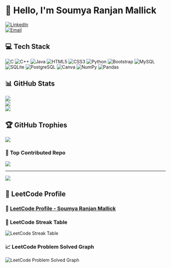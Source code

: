 # 👋 **Hello, I'm Soumya Ranjan Mallick**

[![LinkedIn](https://img.shields.io/badge/LinkedIn-%230077B5.svg?logo=linkedin&logoColor=white)](https://www.linkedin.com/in/soumya-ranjan-mallick-308094288)  
[![Email](https://img.shields.io/badge/Email-D14836?logo=gmail&logoColor=white)](mailto:soumyarmallick.bd@gmail.com)

## 💻 **Tech Stack**

<p>
  <img src="https://img.shields.io/badge/c-%2300599C.svg?style=for-the-badge&logo=c&logoColor=white" alt="C" />
  <img src="https://img.shields.io/badge/c++-%2300599C.svg?style=for-the-badge&logo=c%2B%2B&logoColor=white" alt="C++" />
  <img src="https://img.shields.io/badge/java-%23ED8B00.svg?style=for-the-badge&logo=openjdk&logoColor=white" alt="Java" />
  <img src="https://img.shields.io/badge/html5-%23E34F26.svg?style=for-the-badge&logo=html5&logoColor=white" alt="HTML5" />
  <img src="https://img.shields.io/badge/css3-%231572B6.svg?style=for-the-badge&logo=css3&logoColor=white" alt="CSS3" />
  <img src="https://img.shields.io/badge/python-3670A0?style=for-the-badge&logo=python&logoColor=ffdd54" alt="Python" />
  <img src="https://img.shields.io/badge/bootstrap-%238511FA.svg?style=for-the-badge&logo=bootstrap&logoColor=white" alt="Bootstrap" />
  <img src="https://img.shields.io/badge/mysql-4479A1.svg?style=for-the-badge&logo=mysql&logoColor=white" alt="MySQL" />
  <img src="https://img.shields.io/badge/sqlite-%2307405e.svg?style=for-the-badge&logo=sqlite&logoColor=white" alt="SQLite" />
  <img src="https://img.shields.io/badge/postgres-%23316192.svg?style=for-the-badge&logo=postgresql&logoColor=white" alt="PostgreSQL" />
  <img src="https://img.shields.io/badge/canva-%2300C4CC.svg?style=for-the-badge&logo=Canva&logoColor=white" alt="Canva" />
  <img src="https://img.shields.io/badge/numpy-%23013243.svg?style=for-the-badge&logo=numpy&logoColor=white" alt="NumPy" />
  <img src="https://img.shields.io/badge/pandas-%23150458.svg?style=for-the-badge&logo=pandas&logoColor=white" alt="Pandas" />
</p>

## 📊 **GitHub Stats**

![](https://github-readme-stats.vercel.app/api?username=Soumya2719&theme=dark&hide_border=false&include_all_commits=false&count_private=false)  
![](https://github-readme-streak-stats.herokuapp.com/?user=Soumya2719&theme=dark&hide_border=false)  
![](https://github-readme-stats.vercel.app/api/top-langs/?username=Soumya2719&theme=dark&hide_border=false&include_all_commits=false&count_private=false&layout=compact)

## 🏆 **GitHub Trophies**

![](https://github-profile-trophy.vercel.app/?username=Soumya2719&theme=radical&no-frame=false&no-bg=true&margin-w=4)

### 🔽 **Top Contributed Repo**

![](https://github-contributor-stats.vercel.app/api?username=Soumya2719&limit=5&theme=dark&combine_all_yearly_contributions=true)

---
[![](https://visitcount.itsvg.in/api?id=Soumya2719&icon=10&color=12)](https://visitcount.itsvg.in)

## 💪 **LeetCode Profile**

### 🚀 [**LeetCode Profile - Soumya Ranjan Mallick**](https://leetcode.com/u/sam-2003/)

### 📅 **LeetCode Streak Table**
![LeetCode Streak Table](https://leetcode-stats-six.vercel.app/api?username=sam-2003&theme=dark)

### 📈 **LeetCode Problem Solved Graph**
![LeetCode Problem Solved Graph](https://leetcode-stats-six.vercel.app/api?username=sam-2003&theme=dark)

<!-- Proudly created with GPRM ( https://gprm.itsvg.in ) -->
